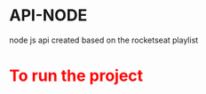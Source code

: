 # API-NODE
node js api created based on the rocketseat playlist

<H1 style="color:red">To run the project</H1>
